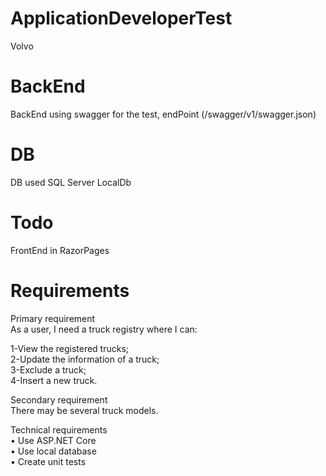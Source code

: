 # ApplicationDeveloperTest
Volvo

# BackEnd
BackEnd using swagger for the test, endPoint (/swagger/v1/swagger.json)</br> 

# DB
DB used SQL Server LocalDb</br>

# Todo
FrontEnd in RazorPages</br>


# Requirements
Primary requirement</br>
As a user, I need a truck registry where I can:</br>

1-View the registered trucks;</br>
2-Update the information of a truck;</br>
3-Exclude a truck; </br>
4-Insert a new truck.</br>

Secondary requirement</br>
There may be several truck models.

Technical requirements</br>
• Use ASP.NET Core </br>
• Use local database</br>
• Create unit tests</br>
